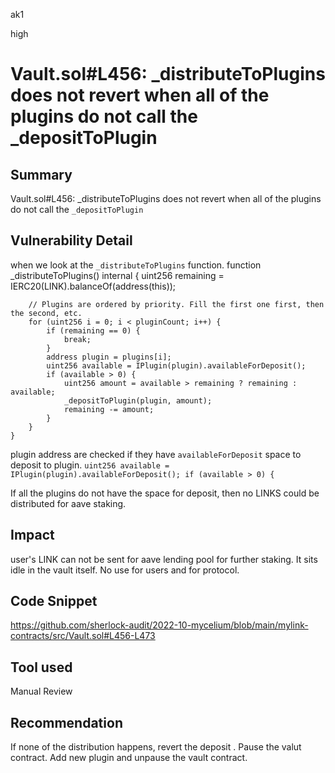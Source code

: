 ak1

high

# Vault.sol#L456: _distributeToPlugins does not revert when all of the plugins do not call the _depositToPlugin

## Summary
Vault.sol#L456: _distributeToPlugins does not revert when all of the plugins do not call the `_depositToPlugin`

## Vulnerability Detail
when we look at the `_distributeToPlugins` function.
    function _distributeToPlugins() internal {
        uint256 remaining = IERC20(LINK).balanceOf(address(this));


        // Plugins are ordered by priority. Fill the first one first, then the second, etc.
        for (uint256 i = 0; i < pluginCount; i++) {
            if (remaining == 0) {
                break;
            }
            address plugin = plugins[i];
            uint256 available = IPlugin(plugin).availableForDeposit();
            if (available > 0) {
                uint256 amount = available > remaining ? remaining : available;
                _depositToPlugin(plugin, amount);
                remaining -= amount;
            }
        }
    }

plugin address are checked if they have `availableForDeposit` space to deposit to plugin.
`uint256 available = IPlugin(plugin).availableForDeposit();
            if (available > 0) {`

If all the plugins do not have the space for deposit, then no LINKS could be distributed for  aave staking.

## Impact
user's LINK can not be sent for aave lending pool for further staking.
It sits idle in the vault itself.
No use for users and for protocol.

## Code Snippet
https://github.com/sherlock-audit/2022-10-mycelium/blob/main/mylink-contracts/src/Vault.sol#L456-L473

## Tool used

Manual Review

## Recommendation
If none of the distribution happens, revert the deposit .
Pause the valut contract.
Add new plugin and unpause the vault contract.
